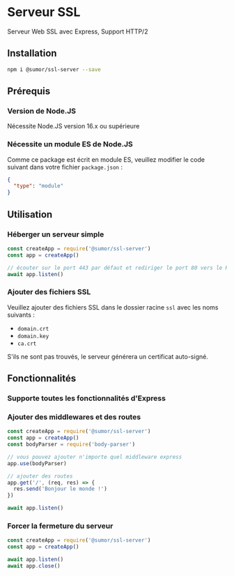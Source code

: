# Serveur SSL

Serveur Web SSL avec Express, Support HTTP/2

## Installation

```bash
npm i @sumor/ssl-server --save
```

## Prérequis

### Version de Node.JS

Nécessite Node.JS version 16.x ou supérieure

### Nécessite un module ES de Node.JS

Comme ce package est écrit en module ES,
veuillez modifier le code suivant dans votre fichier `package.json` :

```json
{
  "type": "module"
}
```

## Utilisation

### Héberger un serveur simple

```javascript
const createApp = require('@sumor/ssl-server')
const app = createApp()

// écouter sur le port 443 par défaut et rediriger le port 80 vers le HTTPS 443
await app.listen()
```

### Ajouter des fichiers SSL

Veuillez ajouter des fichiers SSL dans le dossier racine `ssl` avec les noms suivants :

- `domain.crt`
- `domain.key`
- `ca.crt`

S'ils ne sont pas trouvés, le serveur générera un certificat auto-signé.

## Fonctionnalités

### Supporte toutes les fonctionnalités d'Express

### Ajouter des middlewares et des routes

```javascript
const createApp = require('@sumor/ssl-server')
const app = createApp()
const bodyParser = require('body-parser')

// vous pouvez ajouter n'importe quel middleware express
app.use(bodyParser)

// ajouter des routes
app.get('/', (req, res) => {
  res.send('Bonjour le monde !')
})

await app.listen()
```

### Forcer la fermeture du serveur

```javascript
const createApp = require('@sumor/ssl-server')
const app = createApp()

await app.listen()
await app.close()
```
